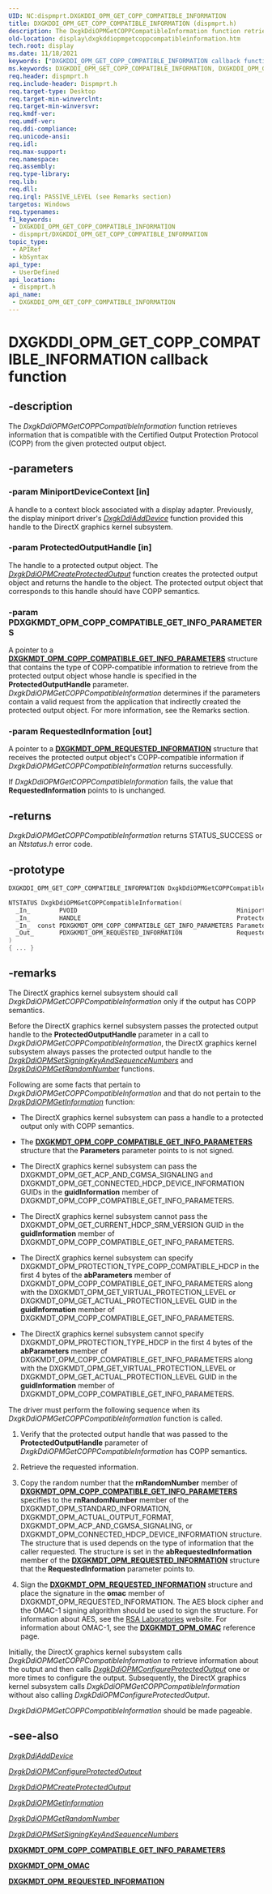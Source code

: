 ```yaml
---
UID: NC:dispmprt.DXGKDDI_OPM_GET_COPP_COMPATIBLE_INFORMATION
title: DXGKDDI_OPM_GET_COPP_COMPATIBLE_INFORMATION (dispmprt.h)
description: The DxgkDdiOPMGetCOPPCompatibleInformation function retrieves information that is compatible with the Certified Output Protection Protocol (COPP) from the given protected output object.
old-location: display\dxgkddiopmgetcoppcompatibleinformation.htm
tech.root: display
ms.date: 11/18/2021
keywords: ["DXGKDDI_OPM_GET_COPP_COMPATIBLE_INFORMATION callback function"]
ms.keywords: DXGKDDI_OPM_GET_COPP_COMPATIBLE_INFORMATION, DXGKDDI_OPM_GET_COPP_COMPATIBLE_INFORMATION callback, Dm_Opm_functions_7873b0b1-3983-49c4-8192-b0c59d5ae01c.xml, DxgkDdiOPMGetCOPPCompatibleInformation, DxgkDdiOPMGetCOPPCompatibleInformation callback function [Display Devices], display.dxgkddiopmgetcoppcompatibleinformation, dispmprt/DxgkDdiOPMGetCOPPCompatibleInformation
req.header: dispmprt.h
req.include-header: Dispmprt.h
req.target-type: Desktop
req.target-min-winverclnt: 
req.target-min-winversvr: 
req.kmdf-ver: 
req.umdf-ver: 
req.ddi-compliance: 
req.unicode-ansi: 
req.idl: 
req.max-support: 
req.namespace: 
req.assembly: 
req.type-library: 
req.lib: 
req.dll: 
req.irql: PASSIVE_LEVEL (see Remarks section)
targetos: Windows
req.typenames: 
f1_keywords:
 - DXGKDDI_OPM_GET_COPP_COMPATIBLE_INFORMATION
 - dispmprt/DXGKDDI_OPM_GET_COPP_COMPATIBLE_INFORMATION
topic_type:
 - APIRef
 - kbSyntax
api_type:
 - UserDefined
api_location:
 - dispmprt.h
api_name:
 - DXGKDDI_OPM_GET_COPP_COMPATIBLE_INFORMATION
---
```


# DXGKDDI_OPM_GET_COPP_COMPATIBLE_INFORMATION callback function

## -description

The *DxgkDdiOPMGetCOPPCompatibleInformation* function retrieves information that is compatible with the Certified Output Protection Protocol (COPP) from the given protected output object.

## -parameters

### -param MiniportDeviceContext [in]

A handle to a context block associated with a display adapter. Previously, the display miniport driver's [*DxgkDdiAddDevice*](nc-dispmprt-dxgkddi_add_device.md) function provided this handle to the DirectX graphics kernel subsystem.

### -param ProtectedOutputHandle [in]

The handle to a protected output object. The [*DxgkDdiOPMCreateProtectedOutput*](nc-dispmprt-dxgkddi_opm_create_protected_output.md) function creates the protected output object and returns the handle to the object. The protected output object that corresponds to this handle should have COPP semantics.

### -param PDXGKMDT_OPM_COPP_COMPATIBLE_GET_INFO_PARAMETERS

A pointer to a [**DXGKMDT_OPM_COPP_COMPATIBLE_GET_INFO_PARAMETERS**](../d3dkmdt/ns-d3dkmdt-_dxgkmdt_opm_copp_compatible_get_info_parameters.md) structure that contains the type of COPP-compatible information to retrieve from the protected output object whose handle is specified in the **ProtectedOutputHandle** parameter. *DxgkDdiOPMGetCOPPCompatibleInformation* determines if the parameters contain a valid request from the application that indirectly created the protected output object. For more information, see the Remarks section.

### -param RequestedInformation [out]

A pointer to a [**DXGKMDT_OPM_REQUESTED_INFORMATION**](../d3dkmdt/ns-d3dkmdt-_dxgkmdt_opm_requested_information.md) structure that receives the protected output object's COPP-compatible information if *DxgkDdiOPMGetCOPPCompatibleInformation* returns successfully.

If *DxgkDdiOPMGetCOPPCompatibleInformation* fails, the value that **RequestedInformation** points to is unchanged.

## -returns

*DxgkDdiOPMGetCOPPCompatibleInformation* returns STATUS_SUCCESS or an *Ntstatus.h* error code.

## -prototype

```cpp
DXGKDDI_OPM_GET_COPP_COMPATIBLE_INFORMATION DxgkDdiOPMGetCOPPCompatibleInformation;

NTSTATUS DxgkDdiOPMGetCOPPCompatibleInformation(
  _In_        PVOID                                            MiniportDeviceContext,
  _In_        HANDLE                                           ProtectedOutputHandle,
  _In_  const PDXGKMDT_OPM_COPP_COMPATIBLE_GET_INFO_PARAMETERS Parameters,
  _Out_       PDXGKMDT_OPM_REQUESTED_INFORMATION               RequestedInformation
)
{ ... }
```

## -remarks

The DirectX graphics kernel subsystem should call *DxgkDdiOPMGetCOPPCompatibleInformation* only if the output has COPP semantics.

Before the DirectX graphics kernel subsystem passes the protected output handle to the **ProtectedOutputHandle** parameter in a call to *DxgkDdiOPMGetCOPPCompatibleInformation*, the DirectX graphics kernel subsystem always passes the protected output handle to the [*DxgkDdiOPMSetSigningKeyAndSequenceNumbers*](nc-dispmprt-dxgkddi_opm_set_signing_key_and_sequence_numbers.md) and [*DxgkDdiOPMGetRandomNumber*](nc-dispmprt-dxgkddi_opm_get_random_number.md) functions.

Following are some facts that pertain to *DxgkDdiOPMGetCOPPCompatibleInformation* and that do not pertain to the [*DxgkDdiOPMGetInformation*](nc-dispmprt-dxgkddi_opm_get_information.md) function:

* The DirectX graphics kernel subsystem can pass a handle to a protected output only with COPP semantics.

* The [**DXGKMDT_OPM_COPP_COMPATIBLE_GET_INFO_PARAMETERS**](../d3dkmdt/ns-d3dkmdt-_dxgkmdt_opm_copp_compatible_get_info_parameters.md) structure that the **Parameters** parameter points to is not signed.

* The DirectX graphics kernel subsystem can pass the DXGKMDT_OPM_GET_ACP_AND_CGMSA_SIGNALING and DXGKMDT_OPM_GET_CONNECTED_HDCP_DEVICE_INFORMATION GUIDs in the **guidInformation** member of DXGKMDT_OPM_COPP_COMPATIBLE_GET_INFO_PARAMETERS.

* The DirectX graphics kernel subsystem cannot pass the DXGKMDT_OPM_GET_CURRENT_HDCP_SRM_VERSION GUID in the **guidInformation** member of DXGKMDT_OPM_COPP_COMPATIBLE_GET_INFO_PARAMETERS.

* The DirectX graphics kernel subsystem can specify DXGKMDT_OPM_PROTECTION_TYPE_COPP_COMPATIBLE_HDCP in the first 4 bytes of the **abParameters** member of DXGKMDT_OPM_COPP_COMPATIBLE_GET_INFO_PARAMETERS along with the DXGKMDT_OPM_GET_VIRTUAL_PROTECTION_LEVEL or DXGKMDT_OPM_GET_ACTUAL_PROTECTION_LEVEL GUID in the **guidInformation** member of DXGKMDT_OPM_COPP_COMPATIBLE_GET_INFO_PARAMETERS.

* The DirectX graphics kernel subsystem cannot specify DXGKMDT_OPM_PROTECTION_TYPE_HDCP in the first 4 bytes of the **abParameters** member of DXGKMDT_OPM_COPP_COMPATIBLE_GET_INFO_PARAMETERS along with the DXGKMDT_OPM_GET_VIRTUAL_PROTECTION_LEVEL or DXGKMDT_OPM_GET_ACTUAL_PROTECTION_LEVEL GUID in the **guidInformation** member of DXGKMDT_OPM_COPP_COMPATIBLE_GET_INFO_PARAMETERS.

The driver must perform the following sequence when its *DxgkDdiOPMGetCOPPCompatibleInformation* function is called.

1. Verify that the protected output handle that was passed to the **ProtectedOutputHandle** parameter of *DxgkDdiOPMGetCOPPCompatibleInformation* has COPP semantics.

2. Retrieve the requested information.

3. Copy the random number that the **rnRandomNumber** member of [**DXGKMDT_OPM_COPP_COMPATIBLE_GET_INFO_PARAMETERS**](../d3dkmdt/ns-d3dkmdt-_dxgkmdt_opm_copp_compatible_get_info_parameters.md) specifies to the **rnRandomNumber** member of the DXGKMDT_OPM_STANDARD_INFORMATION, DXGKMDT_OPM_ACTUAL_OUTPUT_FORMAT, DXGKMDT_OPM_ACP_AND_CGMSA_SIGNALING, or DXGKMDT_OPM_CONNECTED_HDCP_DEVICE_INFORMATION structure. The structure that is used depends on the type of information that the caller requested. The structure is set in the **abRequestedInformation** member of the [**DXGKMDT_OPM_REQUESTED_INFORMATION**](../d3dkmdt/ns-d3dkmdt-_dxgkmdt_opm_requested_information.md) structure that the **RequestedInformation** parameter points to.

4. Sign the [**DXGKMDT_OPM_REQUESTED_INFORMATION**](../d3dkmdt/ns-d3dkmdt-_dxgkmdt_opm_requested_information.md) structure and place the signature in the **omac** member of DXGKMDT_OPM_REQUESTED_INFORMATION. The AES block cipher and the OMAC-1 signing algorithm should be used to sign the structure. For information about AES, see the [RSA Laboratories](https://www.rsa.com) website. For information about OMAC-1, see the [**DXGKMDT_OPM_OMAC**](../d3dkmdt/ns-d3dkmdt-_dxgkmdt_opm_omac.md) reference page.

Initially, the DirectX graphics kernel subsystem calls *DxgkDdiOPMGetCOPPCompatibleInformation* to retrieve information about the output and then calls [*DxgkDdiOPMConfigureProtectedOutput*](nc-dispmprt-dxgkddi_opm_configure_protected_output.md) one or more times to configure the output. Subsequently, the DirectX graphics kernel subsystem calls *DxgkDdiOPMGetCOPPCompatibleInformation* without also calling *DxgkDdiOPMConfigureProtectedOutput*.

*DxgkDdiOPMGetCOPPCompatibleInformation* should be made pageable.

## -see-also

[*DxgkDdiAddDevice*](nc-dispmprt-dxgkddi_add_device.md)

[*DxgkDdiOPMConfigureProtectedOutput*](nc-dispmprt-dxgkddi_opm_configure_protected_output.md)

[*DxgkDdiOPMCreateProtectedOutput*](nc-dispmprt-dxgkddi_opm_create_protected_output.md)

[*DxgkDdiOPMGetInformation*](nc-dispmprt-dxgkddi_opm_get_information.md)

[*DxgkDdiOPMGetRandomNumber*](nc-dispmprt-dxgkddi_opm_get_random_number.md)

[*DxgkDdiOPMSetSigningKeyAndSequenceNumbers*](nc-dispmprt-dxgkddi_opm_set_signing_key_and_sequence_numbers.md)

[**DXGKMDT_OPM_COPP_COMPATIBLE_GET_INFO_PARAMETERS**](../d3dkmdt/ns-d3dkmdt-_dxgkmdt_opm_copp_compatible_get_info_parameters.md)

[**DXGKMDT_OPM_OMAC**](../d3dkmdt/ns-d3dkmdt-_dxgkmdt_opm_omac.md)

[**DXGKMDT_OPM_REQUESTED_INFORMATION**](../d3dkmdt/ns-d3dkmdt-_dxgkmdt_opm_requested_information.md)
